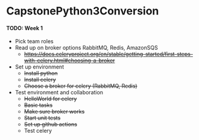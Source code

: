 # CapstonePython3Conversion

#### TODO: Week 1 ####

* Pick team roles
* Read up on broker options RabbitMQ, Redis, AmazonSQS
  * ~~https://docs.celeryproject.org/en/stable/getting-started/first-steps-with-celery.html#choosing-a-broker~~  
* Set up environment
  * ~~Install python~~
  * ~~Install celery~~
  * ~~Choose a broker for celery (RabbitMQ, Redis)~~
* Test environment and collaboration
  * ~~HelloWorld for celery~~
  * ~~Basic tasks~~
  * ~~Make sure broker works~~
  * ~~Start unit tests~~
  * ~~Set up github actions~~
  * Test celery
